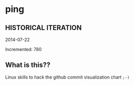 # ping

## HISTORICAL ITERATION
2014-07-22

Incremented: 780

## What is this?? 
Linux skills to hack the github commit visualization chart `;-)`

